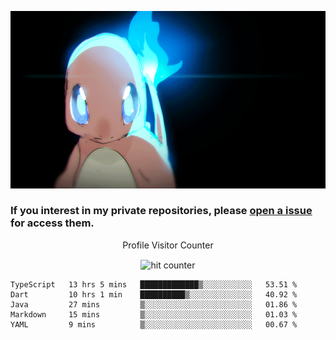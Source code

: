 [gif]: https://raw.githubusercontent.com/uysalserkan/uysalserkan/master/charmander-2.gif

![gif]

### If you interest in my private repositories, please [open a issue](https://github.com/uysalserkan/uysalserkan/issues) for access them.


<div align="center">
<p>Profile Visitor Counter</p>
<img src="https://profile-counter.glitch.me/uysalserkan/count.svg" alt="hit counter" align="center">
</div>

<!--START_SECTION:waka-->
```text
TypeScript   13 hrs 5 mins   █████████████▒░░░░░░░░░░░   53.51 % 
Dart         10 hrs 1 min    ██████████▒░░░░░░░░░░░░░░   40.92 % 
Java         27 mins         ▒░░░░░░░░░░░░░░░░░░░░░░░░   01.86 % 
Markdown     15 mins         ▒░░░░░░░░░░░░░░░░░░░░░░░░   01.03 % 
YAML         9 mins          ▒░░░░░░░░░░░░░░░░░░░░░░░░   00.67 % 
```
<!--END_SECTION:waka-->
